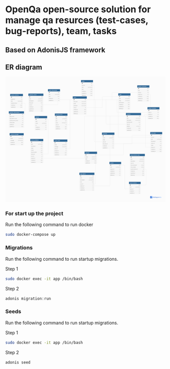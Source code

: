 # OpenQa open-source solution for manage qa resurces (test-cases, bug-reports), team, tasks

## Based on AdonisJS framework

## ER diagram

![alt text](./db.png)

### For start up the project

Run the following command to run docker

```bash
sudo docker-compose up
```

### Migrations

Run the following command to run startup migrations.

Step 1

```bash
sudo docker exec -it app /bin/bash
```

Step 2

```js
adonis migration:run
```

### Seeds

Run the following command to run startup migrations.

Step 1

```bash
sudo docker exec -it app /bin/bash
```

Step 2

```js
adonis seed
```
